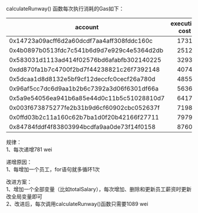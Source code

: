 calculateRunway() 函数每次执行消耗的Gas如下：  

| account        |  execution cost  |
| --------   | :----: |
| 0x14723a09acff6d2a60dcdf7aa4aff308fddc160c        |   1731    |
| 0x4b0897b0513fdc7c541b6d9d7e929c4e5364d2db        |   2512    |
| 0x583031d1113ad414f02576bd6afabfb302140225        |   3293    |
| 0xdd870fa1b7c4700f2bd7f44238821c26f7392148        |   4074    |
| 0x5dcaa1d8d8132e5bf9cf12deccfc0cecf26a780d        |   4855    |
| 0x96af5cc7dc6d9aa1b2b6c7392a3d06f6301df66a        |   5636    |
| 0x5a9e54056ea941b6a85e44d0c11b5c51028810d7        |   6417    |
| 0x003f673875277fe2b31b9d6cf60902cbc052637f        |   7198    |
| 0x0ffd03b2c11a160c62b7ba1d0f20b42166f27711        |   7979    |
| 0x84784fddf4f83803994bcdfa9aa0de73f14f0158        |   8760    |

规律：  
1、每次递增781 wei

递增原因：  
1、每增加一个员工，for语句就多循环1次

改进方案：  
1、增加一个全部变量（比如totalSalary），每次增加、删除和更新员工薪资时更新改全局变量即可  
2、改进后，每次调用calculateRunway()函数只需要1089 wei

